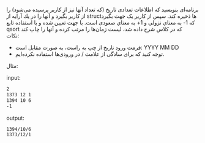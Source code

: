 برنامه‌ای بنويسيد كه اطلاعات تعدادی تاريخ (كه تعداد آنها نيز از كاربر پرسيده می‌شود) را از كاربر بگيرد و آنها را در يك آرايه از structها ذخيره كند. سپس از كاربر يک جهت بگيرد كه 1- به معناي نزولی و 1+ به معناي صعودی است. با جهت تعيين شده و با استفاده تابع qsort كه در كلاس شرح داده شد، ليست زمان‌ها را مرتب كرده و آنها را چاپ كند  
 نکات:

 * فرمت ورود تاریخ از چپ به راست، به صورت مقابل است: YYYY MM DD
 * توجه کنید که برای سادگی از علامت / در ورودی‌ها استفاده نکرده‌ایم.

مثال:

input:

```sh
2
1373 12 1
1394 10 6
-1
```

output:

```sh
1394/10/6
1373/12/1
```